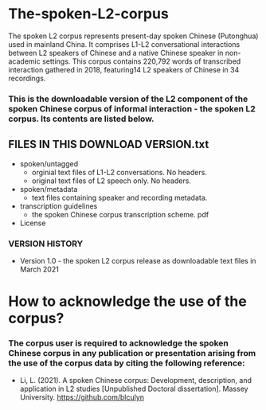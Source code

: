 # The-spoken-L2-corpus
The spoken L2 corpus represents present-day spoken Chinese (Putonghua) used in mainland China. It comprises L1-L2 conversational interactions between L2 speakers of Chinese and a native Chinese speaker in non-academic settings. This corpus contains 220,792 words of transcribed interaction gathered in 2018, featuring14 L2 speakers of Chinese in 34 recordings.

### This is the downloadable version of the L2 component of the spoken Chinese corpus of informal interaction - the spoken L2 corpus. Its contents are listed below.

## FILES IN THIS DOWNLOAD VERSION.txt
* spoken/untagged
  * orginial text files of L1-L2 conversations. No headers.
  * original text files of L2 speech only. No headers.
* spoken/metadata
  * text files containing speaker and recording metadata.
* transcription guidelines
  * the spoken Chinese corpus transcription scheme. pdf
* License

### VERSION HISTORY
* Version 1.0 - the spoken L2 corpus release as downloadable text files in March 2021

# How to acknowledge the use of the corpus?
### The corpus user is required to acknowledge the spoken Chinese corpus in any publication or presentation arising from the use of the corpus data by citing the following reference:
* Li, L. (2021). A spoken Chinese corpus: Development, description, and application in L2 studies [Unpublished Doctoral dissertation]. Massey University. https://github.com/blculyn

